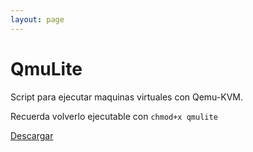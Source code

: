 ```yaml
---
layout: page
---
```

# QmuLite

Script para ejecutar maquinas virtuales con Qemu-KVM.

Recuerda volverlo ejecutable con `chmod+x qmulite`

[Descargar](qmulite)

